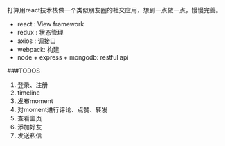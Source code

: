 打算用react技术栈做一个类似朋友圈的社交应用，想到一点做一点，慢慢完善。

* react : View framework
* redux : 状态管理
* axios : 调接口
* webpack: 构建  
* node + express + mongodb: restful api

###TODOS

1. 登录、注册
2. timeline
3. 发布moment
4. 对moment进行评论、点赞、转发
5. 查看主页
6. 添加好友
7. 发送私信